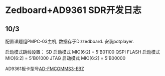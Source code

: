 # Zedboard+AD9361 SDR开发日志

## 10/3

配置课题组PMPC-03主机, 数据存于D:\zedboard. 安装potplayer.

启动模式跳线设置：
SD          启动模式 MIO[6:2] = 5'B01100
QSPI FLASH  启动模式 MIO[6:2] = 5'B01000
JTAG        启动模式 MIO[6:2] = 5'B00000

AD9361板卡型号[AD-FMCOMMS3-EBZ](https://wiki.analog.com/resources/eval/user-guides/adrv936x/introduction)